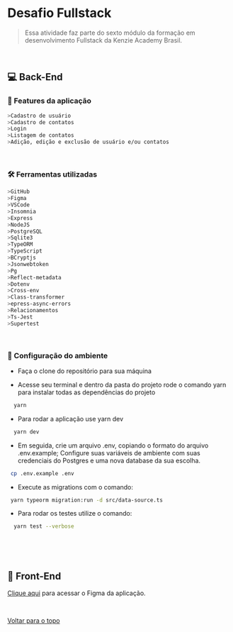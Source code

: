 # Desafio Fullstack

> Essa atividade faz parte do sexto módulo da formação em desenvolvimento Fullstack da Kenzie Academy Brasil.
 <br />
 
## 💻 Back-End

### 🧱 Features da aplicação
```bash
>Cadastro de usuário
>Cadastro de contatos
>Login
>Listagem de contatos
>Adição, edição e exclusão de usuário e/ou contatos
```

&nbsp;
### 🛠 Ferramentas utilizadas
```bash
>GitHub
>Figma
>VSCode
>Insomnia
>Express
>NodeJS
>PostgreSQL
>Sqlite3
>TypeORM
>TypeScript
>BCryptjs
>Jsonwebtoken
>Pg
>Reflect-metadata
>Dotenv
>Cross-env
>Class-transformer
>epress-async-errors
>Relacionamentos
>Ts-Jest
>Supertest
```
 
 &nbsp;

### 🔧 Configuração do ambiente


* Faça o clone do repositório para sua máquina

* Acesse seu terminal e dentro da pasta do projeto rode o comando yarn para instalar todas as dependências do projeto

```bash
  yarn 
```

* Para rodar a aplicação use yarn dev 

```bash
  yarn dev
```

* Em seguida, crie um arquivo .env, copiando o formato do arquivo .env.example; Configure suas variáveis de ambiente com suas credenciais do Postgres e uma nova database da sua escolha.

```bash
 cp .env.example .env
```

* Execute as migrations com o comando:

```bash
 yarn typeorm migration:run -d src/data-source.ts
```

* Para rodar os testes utilize o comando:
```bash
  yarn test --verbose
```

<br />
 
 
&nbsp;
## 💅 Front-End
[Clique aqui](https://www.figma.com/file/0jy9WmPJwm0c6v5wEnYAKI/Untitled?node-id=0%3A1&t=E0Zn7fSJjztwNawO-0) para acessar o Figma da aplicação.


<br />

[ Voltar para o topo ](#desafio-fullstack)
